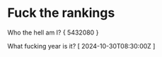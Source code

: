 # Fuck the rankings

Who the hell am I?
{ 5432080 }

What fucking year is it?
[ 2024-10-30T08:30:00Z ]

